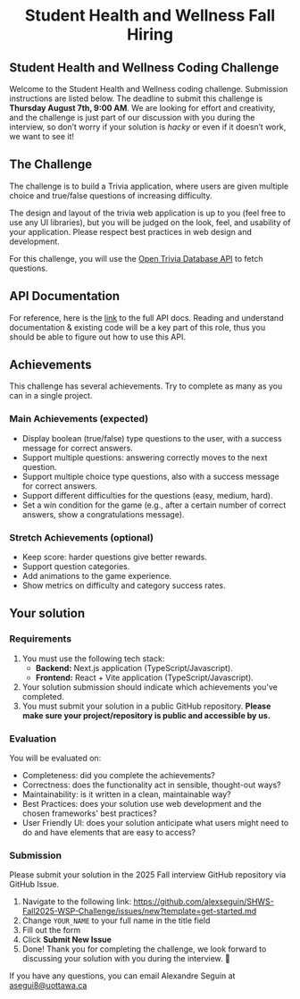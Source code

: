 <p align="center">
  <h1 align="center">Student Health and Wellness Fall Hiring</h3>
</p>


## Student Health and Wellness Coding Challenge

Welcome to the Student Health and Wellness coding challenge. Submission instructions are listed below. The deadline to submit this challenge is **Thursday August 7th, 9:00 AM**. We are looking for effort and creativity, and the challenge is just part of our discussion with you during the interview, so don’t worry if your solution is *hacky* or even if it doesn’t work, we want to see it!


## The Challenge

The challenge is to build a Trivia application, where users are given multiple choice and true/false questions of increasing difficulty.

The design and layout of the trivia web application is up to you (feel free to use any UI libraries), but you will be judged on the look, feel, and usability of your application. Please respect best practices in web design and development.

For this challenge, you will use the [Open Trivia Database API](https://opentdb.com/) to fetch questions.

## API Documentation
For reference, here is the [link](https://opentdb.com/api_config.php) to the full API docs. Reading and understand documentation & existing code will be a key part of this role, thus you should be able to figure out how to use this API.


## Achievements
This challenge has several achievements. Try to complete as many as you can in a single project.

### Main Achievements (expected)
- Display boolean (true/false) type questions to the user, with a success message for correct answers.
- Support multiple questions: answering correctly moves to the next question.
- Support multiple choice type questions, also with a success message for correct answers.
- Support different difficulties for the questions (easy, medium, hard).
- Set a win condition for the game (e.g., after a certain number of correct answers, show a congratulations message).

### Stretch Achievements (optional)
- Keep score: harder questions give better rewards.
- Support question categories.
- Add animations to the game experience.
- Show metrics on difficulty and category success rates.



## Your solution


### Requirements

1. You must use the following tech stack:
   - **Backend:** Next.js application (TypeScript/Javascript).
   - **Frontend:** React + Vite application (TypeScript/Javascript).
2. Your solution submission should indicate which achievements you've completed.
3. You must submit your solution in a public GitHub repository. **Please make sure your project/repository is public and accessible by us.**


### Evaluation

You will be evaluated on:
- Completeness: did you complete the achievements?
- Correctness: does the functionality act in sensible, thought-out ways?
- Maintainability: is it written in a clean, maintainable way?
- Best Practices: does your solution use web development and the chosen frameworks' best practices?
- User Friendly UI: does your solution anticipate what users might need to do and have elements that are easy to access?


### Submission

Please submit your solution in the 2025 Fall interview GitHub repository via GitHub Issue.

1. Navigate to the following link: https://github.com/alexseguin/SHWS-Fall2025-WSP-Challenge/issues/new?template=get-started.md
2. Change `YOUR_NAME` to your full name in the title field
3. Fill out the form
4. Click **Submit New Issue**
5. Done! Thank you for completing the challenge, we look forward to discussing your solution with you during the interview. 🎉

If you have any questions, you can email Alexandre Seguin at asegui8@uottawa.ca



